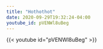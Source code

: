 ```yaml
---
title: "Hothothot"
date: 2020-09-29T19:32:24-04:00
youtube_id: pVENWl8uBeg
---
```

{{< youtube id="pVENWl8uBeg" >}}
